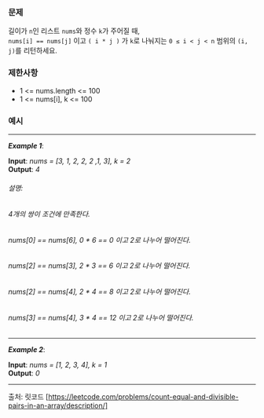 ### **문제**  
길이가 `n`인 리스트 `nums`와 정수 `k`가 주어질 때,  
`nums[i] == nums[j]` 이고 `( i * j )` 가 `k`로 나눠지는 `0 ≤ i < j < n` 범위의 `(i, j)`를 리턴하세요.
### **제한사항**
- 1 <= nums.length <= 100
- 1 <= nums[i], k <= 100
### **예시**  
<hr/>

***Example 1***:

**Input**: *nums = [3, 1, 2, 2, 2 ,1, 3], k = 2*  
**Output**: *4*
###### 설명: 
###### 4개의 쌍이 조건에 만족한다.
###### nums[0] == nums[6], 0 * 6 == 0 이고 2로 나누어 떨어진다.
###### nums[2] == nums[3], 2 * 3 == 6 이고 2로 나누어 떨어진다.
###### nums[2] == nums[4], 2 * 4 == 8 이고 2로 나누어 떨어진다.
###### nums[3] == nums[4], 3 * 4 == 12 이고 2로 나누어 떨어진다.
<hr/>

***Example 2***:

**Input**: *nums = [1, 2, 3, 4], k = 1*  
**Output**: *0*  
<hr/> 

출처: 릿코드 [https://leetcode.com/problems/count-equal-and-divisible-pairs-in-an-array/description/]
